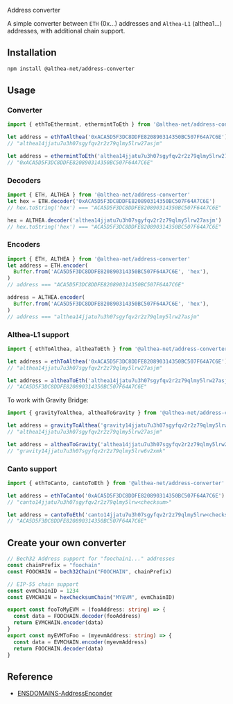  Address converter

A simple converter between `ETH` (0x...) addresses and `Althea-L1` (althea1...) addresses, with additional chain support.

## Installation

```sh
npm install @althea-net/address-converter
```

## Usage

### Converter

```ts
import { ethToEthermint, ethermintToEth } from '@althea-net/address-converter'

let address = ethToAlthea('0xACA5D5F3DC8DDFE820890314350BC507F64A7C6E')
// "althea14jjatu7u3h07sgyfqv2r2z79qlmy5lrw27asjm"

let address = ethermintToEth('althea14jjatu7u3h07sgyfqv2r2z79qlmy5lrw27asjm')
// "0xACA5D5F3DC8DDFE820890314350BC507F64A7C6E"
```

### Decoders

```ts
import { ETH, ALTHEA } from '@althea-net/address-converter'
let hex = ETH.decoder('0xACA5D5F3DC8DDFE820890314350BC507F64A7C6E')
// hex.toString('hex') === "ACA5D5F3DC8DDFE820890314350BC507F64A7C6E"

hex = ALTHEA.decoder('althea14jjatu7u3h07sgyfqv2r2z79qlmy5lrw27asjm')
// hex.toString('hex') === "ACA5D5F3DC8DDFE820890314350BC507F64A7C6E"
```

### Encoders

```ts
import { ETH, ALTHEA } from '@althea-net/address-converter'
let address = ETH.encoder(
  Buffer.from('ACA5D5F3DC8DDFE820890314350BC507F64A7C6E', 'hex'),
)
// address === "ACA5D5F3DC8DDFE820890314350BC507F64A7C6E"

address = ALTHEA.encoder(
  Buffer.from('ACA5D5F3DC8DDFE820890314350BC507F64A7C6E', 'hex'),
)
// address === "althea14jjatu7u3h07sgyfqv2r2z79qlmy5lrw27asjm"
```

### Althea-L1 support

```ts
import { ethToAlthea, altheaToEth } from '@althea-net/address-converter'

let address = ethToAlthea('0xACA5D5F3DC8DDFE820890314350BC507F64A7C6E')
// "althea14jjatu7u3h07sgyfqv2r2z79qlmy5lrw27asjm"

let address = altheaToEth('althea14jjatu7u3h07sgyfqv2r2z79qlmy5lrw27asjm')
// "ACA5D5F3DC8DDFE820890314350BC507F64A7C6E"
```

To work with Gravity Bridge:

```ts
import { gravityToAlthea, altheaToGravity } from '@althea-net/address-converter'

let address = gravityToAlthea('gravity14jjatu7u3h07sgyfqv2r2z79qlmy5lrw6v2xmk')
// "althea14jjatu7u3h07sgyfqv2r2z79qlmy5lrw27asjm"

let address = altheaToGravity('althea14jjatu7u3h07sgyfqv2r2z79qlmy5lrw27asjm')
// "gravity14jjatu7u3h07sgyfqv2r2z79qlmy5lrw6v2xmk"
```

### Canto support

```ts
import { ethToCanto, cantoToEth } from '@althea-net/address-converter'

let address = ethToCanto('0xACA5D5F3DC8DDFE820890314350BC507F64A7C6E')
// "canto14jjatu7u3h07sgyfqv2r2z79qlmy5lrw<checksum>"

let address = cantoToEth('canto14jjatu7u3h07sgyfqv2r2z79qlmy5lrw<checksum>') // replace <checksum> with the actual last 6 digits of the bech32 address
// "ACA5D5F3DC8DDFE820890314350BC507F64A7C6E"
```

## Create your own converter

```ts
// Bech32 Address support for "foochain1..." addresses
const chainPrefix = "foochain"
const FOOCHAIN = bech32Chain("FOOCHAIN", chainPrefix)

// EIP-55 chain support
const evmChainID = 1234
const EVMCHAIN = hexChecksumChain("MYEVM", evmChainID)

export const fooToMyEVM = (fooAddress: string) => {
  const data = FOOCHAIN.decoder(fooAddress)
  return EVMCHAIN.encoder(data)
}
export const myEVMToFoo = (myevmAddress: string) => {
  const data = EVMCHAIN.encoder(myevmAddress)
  return FOOCHAIN.decoder(data)
}
```

## Reference

- [ENSDOMAINS-AddressEnconder](https://github.com/ensdomains/address-encoder)
